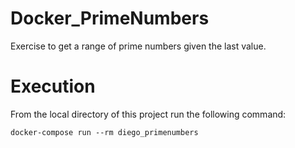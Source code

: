 # Docker_PrimeNumbers
Exercise to get a range of prime numbers given the last value.

# Execution
From the local directory of this project run the following command:
```console
docker-compose run --rm diego_primenumbers
```
